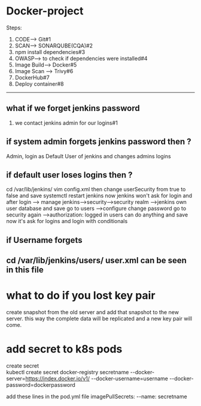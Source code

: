 # Docker-project

Steps: 
1. CODE--> Git#1
2. SCAN--> SONARQUBE(CQA)#2
3. npm install dependencies#3
4. OWASP--> to check if dependencies were installed#4
5. Image Build--> Docker#5
6. Image Scan --> Trivy#6
7. DockerHub#7
8. Deploy container#8
--------------------------------------------------------------------------------------------------------------------------------------------------
## what if we forget jenkins password
1. we contact jenkins admin for our logins#1
## if system admin forgets jenkins password then ?
Admin, login as Default User of jenkins and changes admins logins
## if default user loses logins then ?
cd /var/lib/jenkins/
vim config.xml
then change userSecurity from true to false and save
systemctl restart jenkins
now jenkins won't ask for login and after login --> manage jenkins-->security-->security realm -->jenkins own user database and save
go to users -->configure change password
go to security again -->authorization: logged in users can do anything and save 
now it's ask for logins and login with conditionals
## if Username forgets
cd /var/lib/jenkins/users/ 
user.xml can be seen in this file
---------------------------------------------------------------------------------------------------------------------------------------------------
# what to do if you lost key pair
create snapshot from the old server and add that snapshot to the new server. this way the complete data will be replicated and a new key pair will come.


# add secret to k8s pods
create secret  
kubectl create secret docker-registry secretname --docker-server=https://index.docker.io/v1/ --docker-username=username --docker-password=dockerpassword


add these lines in the pod.yml file
imagePullSecrets:
--name: secretname

